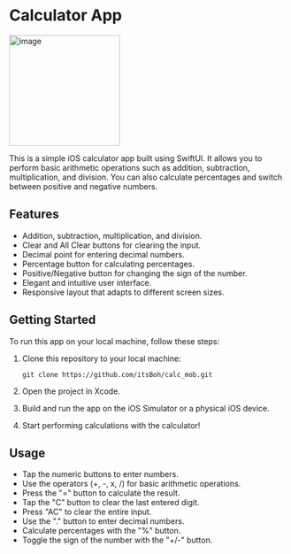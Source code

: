 # Calculator App

<img height="200" alt="image" src="https://github.com/itsBoh/calc_mob/assets/95386669/30d41691-5813-47ef-b6f1-fadfae0acbca">


This is a simple iOS calculator app built using SwiftUI. It allows you to perform basic arithmetic operations such as addition, subtraction, multiplication, and division. You can also calculate percentages and switch between positive and negative numbers.

## Features

- Addition, subtraction, multiplication, and division.
- Clear and All Clear buttons for clearing the input.
- Decimal point for entering decimal numbers.
- Percentage button for calculating percentages.
- Positive/Negative button for changing the sign of the number.
- Elegant and intuitive user interface.
- Responsive layout that adapts to different screen sizes.

## Getting Started

To run this app on your local machine, follow these steps:

1. Clone this repository to your local machine:

   ```shell
   git clone https://github.com/itsBoh/calc_mob.git
   ```

2. Open the project in Xcode.

3. Build and run the app on the iOS Simulator or a physical iOS device.

4. Start performing calculations with the calculator!

## Usage

- Tap the numeric buttons to enter numbers.
- Use the operators (+, -, x, /) for basic arithmetic operations.
- Press the "=" button to calculate the result.
- Tap the "C" button to clear the last entered digit.
- Press "AC" to clear the entire input.
- Use the "." button to enter decimal numbers.
- Calculate percentages with the "%" button.
- Toggle the sign of the number with the "+/-" button.
